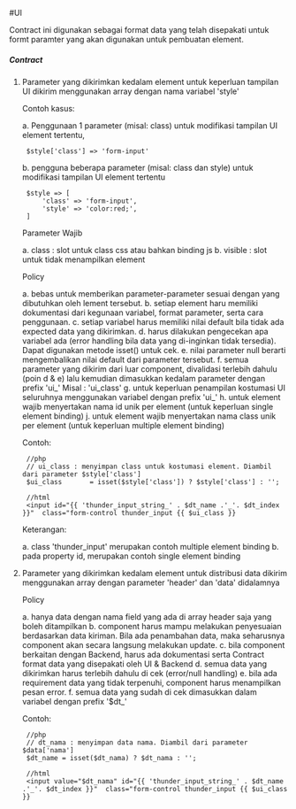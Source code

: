#UI

Contract ini digunakan sebagai format data yang telah disepakati untuk formt paramter yang akan digunakan untuk pembuatan element. 

##### Contract

1. Parameter yang dikirimkan kedalam element untuk keperluan tampilan UI dikirim menggunakan array dengan nama variabel 'style'

	Contoh kasus:

	a. Penggunaan 1 parameter (misal: class) untuk modifikasi tampilan UI element tertentu, 

		$style['class'] => 'form-input'

	b. pengguna beberapa parameter (misal: class dan style) untuk modifikasi tampilan UI element tertentu

		$style => [
			'class' => 'form-input',
			'style' => 'color:red;',
		]

	Parameter Wajib
	
	a. class : slot untuk class css atau bahkan binding js
	b. visible : slot untuk tidak menampilkan element

	Policy
	
	a. bebas untuk memberikan parameter-parameter sesuai dengan yang dibutuhkan oleh lement tersebut.
	b. setiap element haru memiliki dokumentasi dari kegunaan variabel, format parameter, serta cara penggunaan.
	c. setiap variabel harus memiliki nilai default bila tidak ada expected data yang dikirimkan.
	d. harus dilakukan pengecekan apa variabel ada (error handling bila data yang di-inginkan tidak tersedia). Dapat digunakan metode isset() untuk cek.
	e. nilai parameter null berarti mengembalikan nilai default dari parameter tersebut.
	f. semua parameter yang dikirim dari luar component, divalidasi terlebih dahulu (poin d & e) lalu kemudian dimasukkan kedalam parameter dengan prefix 'ui_' Misal : 'ui_class'
	g. untuk keperluan penampilan kostumasi UI seluruhnya menggunakan variabel dengan prefix 'ui_'
	h. untuk element wajib menyertakan nama id unik per element (untuk keperluan single element binding)
	j. untuk element wajib menyertakan nama class unik per element (untuk keperluan multiple element binding)

	Contoh:

		//php
		// ui_class : menyimpan class untuk kostumasi element. Diambil dari parameter $style['class']
		$ui_class 		= isset($style['class']) ? $style['class'] : '';

		//html
		<input id="{{ 'thunder_input_string_' . $dt_name .'_'. $dt_index }}"  class="form-control thunder_input {{ $ui_class }}
		
	Keterangan:
	
	a. class 'thunder_input' merupakan contoh multiple element binding
	b. pada property id, merupakan contoh single element binding

2. Parameter yang dikirimkan kedalam element untuk distribusi data dikirim menggunakan array dengan parameter 'header' dan 'data' didalamnya

	Policy
	
	a. hanya data dengan nama field yang ada di array header saja yang boleh ditampilkan 
	b. component harus mampu melakukan penyesuaian berdasarkan data kiriman. Bila ada penambahan data, maka seharusnya component akan secara langsung melakukan update.
	c. bila component berkaitan dengan Backend, harus ada dokumentasi serta Contract format data yang disepakati oleh UI & Backend
	d. semua data yang dikirimkan harus terlebih dahulu di cek (error/null handling)
	e. bila ada requirement data yang tidak terpenuhi, component harus menampilkan pesan error.
	f. semua data yang sudah di cek dimasukkan dalam variabel dengan prefix '$dt_'
	
	Contoh:

		//php
		// dt_nama : menyimpan data nama. Diambil dari parameter $data['nama']
		$dt_name = isset($dt_nama) ? $dt_nama : '';

		//html
		<input value="$dt_nama" id="{{ 'thunder_input_string_' . $dt_name .'_'. $dt_index }}"  class="form-control thunder_input {{ $ui_class }}
			
